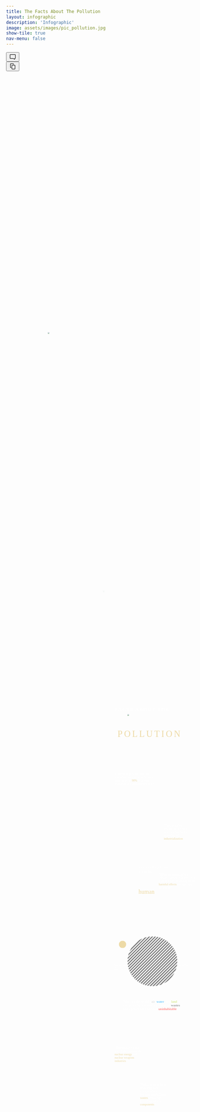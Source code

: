 ```yaml
---
title: The Facts About The Pollution
layout: infographic
description: 'Infographic'
image: assets/images/pic_pollution.jpg
show-tile: true
nav-menu: false
---
```

<div class="I_bUVGZm853-lyKpiaDqF _3xVoQD9L7ZqRisB_kXc31b re0cKcGxZsBmUDfVR7kCl"><div class="_2roMyhYIoYCJM809qezZIK" style="width: 228.8px;"><div class="_191cTEp6xxp0srHdFdIhtG _1z-JWQqxYHVcouNSwtyQUF _3l4uYr79jSRjggcw5QCp88"><div class="BRQRXGYkDm4zlUar6mXYN"></div><div class="_1EFnTlbnUg_8uSr9k-1Hm8"><div class=""><div><div class="_31uWmHO9EAiK-svWrFHsbG"><button class="_2Rww-JOL60obmcYkaUOyg_ Wqfq1nAfa6if4eEOr6Mza _1z-JWQqxYHVcouNSwtyQUF _3l4uYr79jSRjggcw5QCp88 BtPP5SuPEK2p1AhF7hIuS Wqfq1nAfa6if4eEOr6Mza _1z-JWQqxYHVcouNSwtyQUF _3l4uYr79jSRjggcw5QCp88 _3QJ_C8Lg1l0m5aoIK5piST _2kK9hFUTyqtMKr5EG4GuY4 _1AVQLXYVssdHraRxjGSgbN _18Nu_ahwHkGR_L5AZJs1JN" type="button"><span class="_3WuwevpUMOqhISoQUjDiY3"><span class="_263JfgDCA9f05o8eBCAnYw"><svg width="20" height="20" viewBox="0 0 20 20" fill="none" xmlns="http://www.w3.org/2000/svg"><path fill-rule="evenodd" clip-rule="evenodd" d="M11.559 13.75l3.191 1.995V13.75H16a.75.75 0 0 0 .75-.75V5a.75.75 0 0 0-.75-.75H4a.75.75 0 0 0-.75.75v8c0 .414.336.75.75.75h7.559zM2 5a2 2 0 0 1 2-2h12a2 2 0 0 1 2 2v8a2 2 0 0 1-2 2v1.196a1 1 0 0 1-1.53.848L11.2 15H4a2 2 0 0 1-2-2V5z" fill="currentColor"></path></svg></span></span></button></div></div></div><div><div class="_31uWmHO9EAiK-svWrFHsbG"><button class="_2Rww-JOL60obmcYkaUOyg_ Wqfq1nAfa6if4eEOr6Mza _1z-JWQqxYHVcouNSwtyQUF _3l4uYr79jSRjggcw5QCp88 BtPP5SuPEK2p1AhF7hIuS Wqfq1nAfa6if4eEOr6Mza _1z-JWQqxYHVcouNSwtyQUF _3l4uYr79jSRjggcw5QCp88 _3QJ_C8Lg1l0m5aoIK5piST _2kK9hFUTyqtMKr5EG4GuY4 _2OB2Bt8VOKjwbpq3krm767 _18Nu_ahwHkGR_L5AZJs1JN" type="button"><span class="_3WuwevpUMOqhISoQUjDiY3"><span class="_263JfgDCA9f05o8eBCAnYw"><svg width="20" height="20" viewBox="0 0 20 20" fill="none" xmlns="http://www.w3.org/2000/svg"><path fill-rule="evenodd" clip-rule="evenodd" d="M11 3.25H5a.75.75 0 0 0-.75.75v8c0 .414.336.75.75.75h1V14H5a2 2 0 0 1-2-2V4a2 2 0 0 1 2-2h6a2 2 0 0 1 2 2v1h-1.25V4a.75.75 0 0 0-.75-.75zm-2 4h6a.75.75 0 0 1 .75.75v8a.75.75 0 0 1-.75.75H9a.75.75 0 0 1-.75-.75V8A.75.75 0 0 1 9 7.25zM7 8a2 2 0 0 1 2-2h6a2 2 0 0 1 2 2v8a2 2 0 0 1-2 2H9a2 2 0 0 1-2-2V8z" fill="currentColor"></path></svg></span></span></button></div></div></div></div></div><div class="_3a984HDytkQ1wpz-WNzd7A"><div class="_2lC2QtQshUItjm2q48r14s" data-page-id="0" style="width: 228.8px; height: 572px; margin: 0px;"><div class="wQgqep22BausUTTvWLgjU" style="width: 800px; height: 2000px; transform: scale(0.286);"><div class="cJvigNF8nKVq8YRvhrcrK _3Tk7vFk3XB74DSjc-X114e fs-hide" style="width: 800px; height: 2000px;"><div class="Vb3xEPVESMPA6hhmvJEj"><div class="z3kdSDe5ISRC5bB_OBL2R"><div class="_2CnvX4KH0Mzg4sGzMQh3ht" style="background-color: rgb(124, 118, 118);"></div><div class="_2hUGzRVhtz3jsPMuzTbALn"><div class="_1iKuvEMBZDLUq6iATVivsE" style="width: 2000px; height: 2000px; transform: translate(-600px, -1.13687e-13px) rotate(0deg); opacity: 0.99;"><div class="_32g5_cGFVhApytOtPA6jZn" style="transform: scale(1, 1); transform-origin: 1000px 1000px 0px;"><img class="_2331vGPqSXIMf0Dau8tXqJ" crossorigin="anonymous" src="https://media-public.canva.com/MADFF9ZcHOs/2/screen.png" draggable="false"></div></div></div></div></div><div style="position: absolute; top: 80px; left: 80px; width: 640px; height: 1840px;"></div><div class="_31Rs25Go5jOLli-OJEzoMA _30rwedNTbMR7KpB_wNp3RD" tabindex="-1" style="width: 946.237px; height: 946.237px; transform: translate(-72.58px, 469.175px);"><div class="HhqtG9WpiCW5X3w0wXwR9"><div class="_2tKkdaSp9NcoOYnTTfb-Z6" style="width: 946.237px; height: 946.237px; opacity: 0.09;"><div class="z3kdSDe5ISRC5bB_OBL2R"><div class="_2hUGzRVhtz3jsPMuzTbALn"><div class="_1iKuvEMBZDLUq6iATVivsE" style="width: 946.237px; height: 946.237px; transform: translate(-1.13687e-13px, -1.13687e-13px) rotate(0deg);"><div class="_32g5_cGFVhApytOtPA6jZn" style="transform: scale(1, 1); transform-origin: 473.118px 473.118px 0px;"><img class="_2331vGPqSXIMf0Dau8tXqJ" crossorigin="anonymous" src="https://media-public.canva.com/MABDf6qWwbc/1/screen.svg" draggable="false"></div></div></div></div></div></div></div><div class="_31Rs25Go5jOLli-OJEzoMA _30rwedNTbMR7KpB_wNp3RD" tabindex="-1" style="width: 475.781px; height: 474.609px; transform: translate(162.109px, 705.851px);"><div class="HhqtG9WpiCW5X3w0wXwR9"><div class="_2tKkdaSp9NcoOYnTTfb-Z6" style="width: 475.781px; height: 474.609px;"><div class="z3kdSDe5ISRC5bB_OBL2R"><div class="_2hUGzRVhtz3jsPMuzTbALn"><div class="_1iKuvEMBZDLUq6iATVivsE" style="width: 475.781px; height: 474.843px; transform: translate(0px, -0.116725px) rotate(0deg);"><div class="_32g5_cGFVhApytOtPA6jZn" style="transform: scale(1, 1); transform-origin: 237.891px 237.421px 0px;"><img class="_2331vGPqSXIMf0Dau8tXqJ" crossorigin="anonymous" src="https://media-public.canva.com/MABDf2gqLc8/1/screen.svg" draggable="false"></div></div></div></div></div></div></div><div class="_31Rs25Go5jOLli-OJEzoMA _30rwedNTbMR7KpB_wNp3RD" tabindex="-1" style="width: 727.665px; height: 56.5664px; transform: translate(39.039px, 110.182px);"><div class="_1vgrAwx00h5ftpPr6CpdG_ _3rBObh-ojtGlTyb-cQ-wv0" style="width: 727.665px; height: 56.5664px; transform-origin: 0px 0px 0px;"><div class="ql-container ql-disabled _23CGpuBA2rrmfi6IUrCmld" data-max-width="727.6652141959075"><div class="ql-editor" data-gramm="false" style="transform: translate(0.17688em, -0.2948em);" contenteditable="false"><p style="line-height: 1.4; letter-spacing: 0.12em; font-family: &quot;YACgEYbsV-E 0&quot;, _fb_, auto; font-size: 47.168px; text-transform: uppercase; color: rgb(255, 255, 255);" class="direction-ltr align-center para-style-body"><strong style="color: rgb(255, 255, 255);">facts about the</strong></p></div><div class="ql-clipboard" tabindex="-1" contenteditable="true"></div></div></div></div><div class="_31Rs25Go5jOLli-OJEzoMA _30rwedNTbMR7KpB_wNp3RD" tabindex="-1" style="width: 706.006px; height: 102.4px; transform: translate(60.006px, 178.851px);"><div class="_1vgrAwx00h5ftpPr6CpdG_ _3rBObh-ojtGlTyb-cQ-wv0" style="width: 706.006px; height: 102.4px; transform-origin: 0px 0px 0px;"><div class="ql-container ql-disabled" data-max-width="706.0054818609817"><div class="ql-editor" data-gramm="false" style="transform: translate(0.48em, -0.533333em);" contenteditable="false"><p style="line-height: 1.4; letter-spacing: 0.18em; font-family: &quot;YACgEVB4kOk 0&quot;, _fb_, auto; font-size: 85.3333px; text-transform: uppercase; color: rgb(237, 218, 166);" class="direction-ltr align-center para-style-body"><span style="color: rgb(237, 218, 166);">pollution</span></p></div><div class="ql-clipboard" tabindex="-1" contenteditable="true"></div></div></div></div><div class="_31Rs25Go5jOLli-OJEzoMA _30rwedNTbMR7KpB_wNp3RD" tabindex="-1" style="width: 413.137px; height: 159.073px; transform: translate(35.1504px, 469.175px);"><div class="_1vgrAwx00h5ftpPr6CpdG_ _3rBObh-ojtGlTyb-cQ-wv0" style="width: 413.137px; height: 159.073px; transform-origin: 0px 0px 0px;"><div class="ql-container ql-disabled" data-max-width="413.13707676017674"><div class="ql-editor" data-gramm="false" style="transform: translate(0em, 0.07em);" contenteditable="false"><p style="line-height: 1.12; font-family: &quot;YACgEYbsV-E 0&quot;, _fb_, auto; font-size: 28px; text-transform: none; color: rgb(255, 255, 255);" class="direction-ltr align-center para-style-body"><span style="color: rgb(255, 255, 255);">"Concern is growing over the amount of medication in drinking water, as up to </span><span style="color: rgb(237, 218, 166);">90%</span><span style="color: rgb(255, 255, 255);"> of a dose antibiotics is excreted in the urine"</span></p></div><div class="ql-clipboard" tabindex="-1" contenteditable="true"></div></div></div></div><div class="_31Rs25Go5jOLli-OJEzoMA _30rwedNTbMR7KpB_wNp3RD" tabindex="-1" style="width: 351.299px; height: 190.38px; transform: translate(462.241px, 1249.15px);"><div class="_1vgrAwx00h5ftpPr6CpdG_ _3rBObh-ojtGlTyb-cQ-wv0" style="width: 270px; height: 146.322px; transform: scaleX(1.30111) scaleY(1.30111); transform-origin: 0px 0px 0px;"><div class="ql-container ql-disabled" data-max-width="270"><div class="ql-editor" data-gramm="false" style="transform: translate(0em, 0.0538003em);" contenteditable="false"><p style="line-height: 1.12; font-family: &quot;YACgEYbsV-E 0&quot;, _fb_, auto; font-size: 21.5201px; text-transform: none; color: rgb(255, 255, 255);" class="direction-ltr align-center para-style-body"><span style="color: rgb(255, 255, 255);">"Often the amount of the released substance is relatively high in a certain locality, so the </span><span style="color: rgb(237, 218, 166);">harmful effects</span><span style="color: rgb(255, 255, 255);"> become more noticeable"</span></p></div><div class="ql-clipboard" tabindex="-1" contenteditable="true"></div></div></div></div><div class="_31Rs25Go5jOLli-OJEzoMA _30rwedNTbMR7KpB_wNp3RD" tabindex="-1" style="width: 729.699px; height: 72.1271px; transform: translate(35.1504px, 1908.48px);"><div class="_1vgrAwx00h5ftpPr6CpdG_ _3rBObh-ojtGlTyb-cQ-wv0" style="width: 729.699px; height: 72.1271px; transform-origin: 0px 0px 0px;"><div class="ql-container ql-disabled" data-max-width="729.6992240716868"><div class="ql-editor" data-gramm="false" style="transform: translate(0em, 0.0524089em);" contenteditable="false"><p style="line-height: 1.12; font-family: &quot;YACgEYbsV-E 0&quot;, _fb_, auto; font-size: 20.9635px; text-transform: none; color: rgb(255, 255, 255);" class="direction-ltr align-center para-style-body"><span style="color: rgb(255, 255, 255);">Information provided by :</span><span style="color: rgb(255, 255, 255);" class="white-space-prewrap">  </span><span style="color: rgb(255, 255, 255);">explore.proquest.com, Compton's bu Britannica v. 6., The Hutchinson Encyclopedia, Watson, Traci. Courier Post., Rozell, Daniel J. New York State Consercationist</span></p></div><div class="ql-clipboard" tabindex="-1" contenteditable="true"></div></div></div></div><div class="_31Rs25Go5jOLli-OJEzoMA _30rwedNTbMR7KpB_wNp3RD" tabindex="-1" style="width: 263.158px; height: 159.073px; transform: translate(509.459px, 469.175px);"><div class="_1vgrAwx00h5ftpPr6CpdG_ _3rBObh-ojtGlTyb-cQ-wv0" style="width: 263.158px; height: 159.073px; transform-origin: 0px 0px 0px;"><div class="ql-container ql-disabled" data-max-width="263.1576832432811"><div class="ql-editor" data-gramm="false" style="transform: translate(0em, 0.07em);" contenteditable="false"><p style="line-height: 1.12; font-family: &quot;YACgEYbsV-E 0&quot;, _fb_, auto; font-size: 28px; text-transform: none; color: rgb(255, 255, 255);" class="direction-ltr align-center para-style-body"><span style="color: rgb(255, 255, 255);">"The increasing production of waste materials has been a byproduct of </span><span style="color: rgb(237, 218, 166);">industrialization</span><span style="color: rgb(255, 255, 255);">"</span></p></div><div class="ql-clipboard" tabindex="-1" contenteditable="true"></div></div></div></div><div class="_31Rs25Go5jOLli-OJEzoMA _30rwedNTbMR7KpB_wNp3RD" tabindex="-1" style="width: 882px; height: 243.333px; transform: translate(-38.1284px, 1649.59px);"><div class="HhqtG9WpiCW5X3w0wXwR9"><div class="_2tKkdaSp9NcoOYnTTfb-Z6" style="width: 882px; height: 243.333px;"><div class="z3kdSDe5ISRC5bB_OBL2R"><div class="_2CnvX4KH0Mzg4sGzMQh3ht" style="background-color: rgb(50, 65, 73);"></div></div></div></div></div><div class="_31Rs25Go5jOLli-OJEzoMA _30rwedNTbMR7KpB_wNp3RD" tabindex="-1" style="width: 598.423px; height: 110.06px; transform: translate(113.797px, 1716.23px);"><div class="_1vgrAwx00h5ftpPr6CpdG_ _3rBObh-ojtGlTyb-cQ-wv0" style="width: 598.423px; height: 110.06px; transform-origin: 0px 0px 0px;"><div class="ql-container ql-disabled" data-max-width="598.4233406087769"><div class="ql-editor" data-gramm="false" style="transform: translate(0em, 0.08em);" contenteditable="false"><p style="line-height: 1.12; font-family: &quot;YACgEYbsV-E 0&quot;, _fb_, auto; font-size: 32px; text-transform: none; color: rgb(255, 255, 255);" class="direction-ltr align-center para-style-body"><span style="color: rgb(255, 255, 255);">"Much of the world's </span><span style="color: rgb(217, 217, 217);">air</span><span style="color: rgb(255, 255, 255);">, </span><span style="color: rgb(56, 182, 255);">water</span><span style="color: rgb(255, 255, 255);">, and </span><span style="color: rgb(201, 226, 101);">land</span><span style="color: rgb(255, 255, 255);"> is now partially poisoned by chemical </span><span style="color: rgb(115, 115, 115);">wastes</span><span style="color: rgb(255, 255, 255);">. Some places have become </span><span style="color: rgb(255, 87, 87);">uninhabitable</span><span style="color: rgb(255, 255, 255);">"</span></p></div><div class="ql-clipboard" tabindex="-1" contenteditable="true"></div></div></div></div><div class="_31Rs25Go5jOLli-OJEzoMA _30rwedNTbMR7KpB_wNp3RD" tabindex="-1" style="width: 290.228px; height: 199.436px; transform: translate(267.895px, 294.585px);"><div style="width: 282.844px; height: 194.361px; transform: scaleX(1.02611) scaleY(1.02611); transform-origin: 0px 0px 0px;"><div class="_31Rs25Go5jOLli-OJEzoMA _30rwedNTbMR7KpB_wNp3RD" tabindex="-1" style="width: 282.844px; height: 72.8px; transform: translate(0px, -7.10543e-14px);"><div class="_1vgrAwx00h5ftpPr6CpdG_ _3rBObh-ojtGlTyb-cQ-wv0" style="width: 282.844px; height: 72.8px; transform-origin: 0px 0px 0px;"><div class="ql-container ql-disabled" data-max-width="282.84375"><div class="ql-editor" data-gramm="false" style="transform: translate(0em, -0.175em);" contenteditable="false"><p style="line-height: 1.4; font-family: &quot;YACgEYbsV-E 0&quot;, _fb_, auto; font-size: 28px; text-transform: none; color: rgb(255, 255, 255);" class="direction-ltr align-center para-style-body"><span style="color: rgb(255, 255, 255);">Environmental pollution is from the</span></p></div><div class="ql-clipboard" tabindex="-1" contenteditable="true"></div></div></div></div><div class="_31Rs25Go5jOLli-OJEzoMA _30rwedNTbMR7KpB_wNp3RD" tabindex="-1" style="width: 282.844px; height: 65.5017px; transform: translate(0px, 84.5927px);"><div class="_1vgrAwx00h5ftpPr6CpdG_ _3rBObh-ojtGlTyb-cQ-wv0" style="width: 282.844px; height: 65.5017px; transform-origin: 0px 0px 0px;"><div class="ql-container ql-disabled" data-max-width="282.84375"><div class="ql-editor" data-gramm="false" style="transform: translate(0em, -0.341095em);" contenteditable="false"><p style="line-height: 1.4; font-family: &quot;YACgEYbsV-E 0&quot;, _fb_, auto; font-size: 54.5751px; text-transform: none; color: rgb(237, 218, 166);" class="direction-ltr align-center para-style-body"><span style="color: rgb(237, 218, 166);">human</span></p></div><div class="ql-clipboard" tabindex="-1" contenteditable="true"></div></div></div></div><div class="_31Rs25Go5jOLli-OJEzoMA _30rwedNTbMR7KpB_wNp3RD" tabindex="-1" style="width: 282.844px; height: 33.6px; transform: translate(0px, 160.761px);"><div class="_1vgrAwx00h5ftpPr6CpdG_ _3rBObh-ojtGlTyb-cQ-wv0" style="width: 282.844px; height: 33.6px; transform-origin: 0px 0px 0px;"><div class="ql-container ql-disabled" data-max-width="282.84375"><div class="ql-editor ql-blank" data-gramm="false" style="transform: translate(0em, -0.175em);" contenteditable="false"><p style="line-height: 1.4; font-family: &quot;YACgEYbsV-E 0&quot;, _fb_, auto; font-size: 28px; text-transform: none; color: rgb(255, 255, 255);" class="direction-ltr align-center para-style-body"><br></p></div><div class="ql-clipboard" tabindex="-1" contenteditable="true"></div></div></div></div></div></div><div class="_31Rs25Go5jOLli-OJEzoMA _30rwedNTbMR7KpB_wNp3RD" tabindex="-1" style="width: 70px; height: 70px; transform: translate(80px, 816.293px);"><svg preserveAspectRatio="none" class="_1LGPcGiAwvNAySV0GUsZCr" width="69.99999999999999" height="69.99999999999999" viewBox="0 0 500 500"><path class="" d="M250 0a250 250 0 1 0 0 500 250 250 0 1 0 0-500z" fill="#eddaa6"></path><use xlink:href="#__id2_0"></use></svg></div><div class="_31Rs25Go5jOLli-OJEzoMA _30rwedNTbMR7KpB_wNp3RD" tabindex="-1" style="width: 476.083px; height: 476.083px; transform: translate(162.705px, 704.627px);"><svg class="_1LGPcGiAwvNAySV0GUsZCr" style="opacity: 0.76;" width="476.0833333333336" height="476.0833333333336" viewBox="0 0 219.5 219.5"><path class="" d="M6.4 146.6c-.6-1.6-1.1-3.3-1.6-4.9l137-137c1.6.5 3.3 1 4.9 1.6L6.4 146.6zM125.8 1.2c-1.9-.3-3.9-.5-5.8-.7L.5 120c.2 1.9.4 3.9.7 5.8L125.8 1.2zm46.6 18.4c-1.3-.9-2.6-1.8-3.9-2.6L17 168.5c.8 1.3 1.7 2.6 2.6 3.9L172.4 19.6zm-16.5-9.5c-1.5-.7-3-1.4-4.5-2L8.2 151.3c.6 1.5 1.3 3 2 4.5L155.9 10.1zm8.5 4.5c-1.4-.8-2.8-1.6-4.2-2.3l-148 148c.7 1.4 1.5 2.8 2.3 4.2L164.4 14.6zM65.7 9.2c-4.7 2.1-9.3 4.5-13.7 7.2L16.4 52c-2.8 4.4-5.2 9-7.2 13.7L65.7 9.2zM107.4 0L0 107.4c0 2.2 0 4.3.1 6.5L113.8.1c-2.1-.1-4.3-.1-6.4-.1zm112.1 109.2L109.2 219.5c2.2 0 4.5 0 6.7-.2l103.4-103.4c.1-2.2.2-4.5.2-6.7zm-39.7-83.9c-1.2-1-2.4-2-3.6-2.9L22.4 176.2c.9 1.2 1.9 2.4 2.9 3.6L179.8 25.3zM100.5.4c-2.5.2-4.9.5-7.4.9L1.3 93.1c-.4 2.5-.7 4.9-.9 7.4L100.5.4zM85.1 2.8c-3 .7-6 1.5-9 2.5L5.2 76.1c-.9 3-1.8 5.9-2.5 9L85.1 2.8zm51.5.5c-1.8-.4-3.5-.8-5.3-1.2L2.1 131.3c.4 1.8.8 3.5 1.2 5.3L136.6 3.3zm80.9 127.4c.5-2.6.9-5.1 1.2-7.7L123 218.7c2.6-.3 5.2-.7 7.7-1.2l86.8-86.8zm1.8-27.8c-.1-2-.3-4-.5-6L96.9 218.7c2 .2 4 .4 6 .5l116.4-116.3zm-1.4-11.7c-.3-1.8-.7-3.6-1.1-5.4l-131.1 131c1.8.4 3.6.8 5.4 1.1L217.9 91.2zm-31.3-59.8c-1.1-1.1-2.2-2.1-3.3-3.2l-155 155c1 1.1 2.1 2.2 3.2 3.3L186.6 31.4zm6.4 149.8c5.5-6.4 10.1-13.2 13.9-20.4l-46.1 46.1c7.2-3.8 14-8.4 20.4-13.9l11.8-11.8zm22.5-100.6c-.5-1.7-1-3.3-1.5-5L75.6 214c1.7.5 3.3 1 5 1.5L215.5 80.6zm-3.2 68.4c1.2-3.2 2.3-6.4 3.2-9.7l-76.2 76.2c3.3-.9 6.5-2 9.7-3.2l63.3-63.3zM198.7 45.4c-.9-1.2-1.8-2.5-2.8-3.7L41.7 195.8c1.2 1 2.5 1.9 3.7 2.8L198.7 45.4zm13.6 25.4c-.6-1.6-1.2-3.1-1.9-4.6L66.1 210.5c1.5.7 3.1 1.3 4.6 1.9L212.3 70.8zm-19.4-32.7c-1-1.2-2-2.3-3.1-3.4L34.7 189.8c1.1 1.1 2.3 2.1 3.4 3.1L192.9 38.1zm10.9 15.1c-.8-1.3-1.6-2.7-2.5-4L49.2 201.3c1.3.9 2.6 1.7 4 2.5L203.8 53.2zm4.6 8.5c-.7-1.4-1.4-2.9-2.2-4.3L57.4 206.2c1.4.8 2.8 1.5 4.3 2.2L208.4 61.7z" fill="#545454"></path><use xlink:href="#__id4_0"></use></svg></div><div class="_31Rs25Go5jOLli-OJEzoMA _30rwedNTbMR7KpB_wNp3RD" tabindex="-1" style="width: 260.333px; height: 159.073px; transform: translate(39.039px, 1249.15px);"><div class="_1vgrAwx00h5ftpPr6CpdG_ _3rBObh-ojtGlTyb-cQ-wv0" style="width: 260.333px; height: 159.073px; transform-origin: 0px 0px 0px;"><div class="ql-container ql-disabled" data-max-width="260.3333333333335"><div class="ql-editor" data-gramm="false" style="transform: translate(0em, 0.07em);" contenteditable="false"><p style="line-height: 1.12; font-family: &quot;YACgEYbsV-E 0&quot;, _fb_, auto; font-size: 28px; text-transform: none; color: rgb(255, 255, 255);" class="direction-ltr align-center para-style-body"><span style="color: rgb(255, 255, 255);">"The radioactive and toxic byproducts of the </span><span style="color: rgb(237, 218, 166);">nuclear energy</span><span style="color: rgb(255, 255, 255);"> and </span><span style="color: rgb(237, 218, 166);">nuclear weapons industries</span><span style="color: rgb(255, 255, 255);">"</span></p></div><div class="ql-clipboard" tabindex="-1" contenteditable="true"></div></div></div></div><div class="_31Rs25Go5jOLli-OJEzoMA _30rwedNTbMR7KpB_wNp3RD" tabindex="-1" style="width: 260.333px; height: 221.807px; transform: translate(282.842px, 1415.41px);"><div class="_1vgrAwx00h5ftpPr6CpdG_ _3rBObh-ojtGlTyb-cQ-wv0" style="width: 260.333px; height: 221.807px; transform-origin: 0px 0px 0px;"><div class="ql-container ql-disabled" data-max-width="260.3333333333335"><div class="ql-editor" data-gramm="false" style="transform: translate(0em, 0.07em);" contenteditable="false"><p style="line-height: 1.12; font-family: &quot;YACgEYbsV-E 0&quot;, _fb_, auto; font-size: 28px; text-transform: none; color: rgb(255, 255, 255);" class="direction-ltr align-center para-style-body"><span style="color: rgb(255, 255, 255);">"Refuse is considered separately from sewage, which includes mostly liquid </span><span style="color: rgb(237, 218, 166);">wastes</span><span style="color: rgb(255, 255, 255);"> with a high percentage of organic </span><span style="color: rgb(237, 218, 166);">components</span><span style="color: rgb(255, 255, 255);">"</span></p></div><div class="ql-clipboard" tabindex="-1" contenteditable="true"></div></div></div></div></div></div></div></div><div class="_1Eqs3bLm88-xWr768wnv2l _3Tk7vFk3XB74DSjc-X114e fs-hide rELeEv7LgdlPsqJDcYDwO"><div style="width: 228.8px; height: 572px; margin: 0px;"></div></div><div class="_1Eqs3bLm88-xWr768wnv2l _3Tk7vFk3XB74DSjc-X114e fs-hide" style="width: 228.8px; height: 572px; margin: 0px;"><div class="_1P6tdUFiRMlFGY2fv_8V31" style="width: 228.8px; height: 572px; transform: translate(0px, 0px) rotate(0deg);"><div class="_3d0vhD_Xisaow_J-Kpu9gg"></div><div class="_3OimegBLM86Yb2NrM31fev" tabindex="-1"></div></div></div></div>
